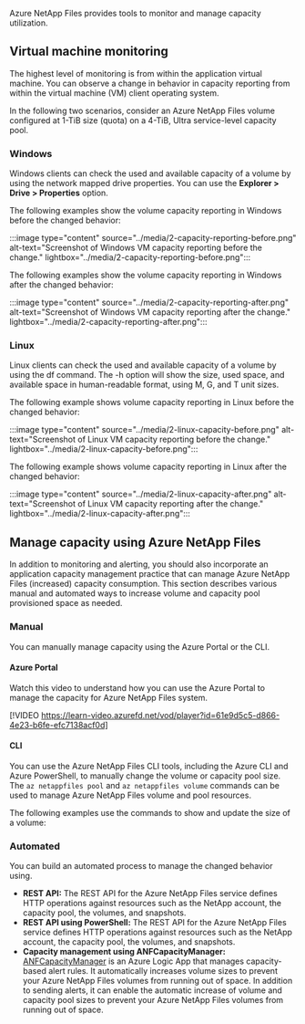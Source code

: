 Azure NetApp Files provides tools to monitor and manage capacity utilization. 

## Virtual machine monitoring 

The highest level of monitoring is from within the application virtual machine. You can observe a change in behavior in capacity reporting from within the virtual machine (VM) client operating system.

In the following two scenarios, consider an Azure NetApp Files volume configured at 1-TiB size (quota) on a 4-TiB, Ultra service-level capacity pool.

### Windows

Windows clients can check the used and available capacity of a volume by using the network mapped drive properties. You can use the **Explorer > Drive > Properties** option.

The following examples show the volume capacity reporting in Windows before the changed behavior:

:::image type="content" source="../media/2-capacity-reporting-before.png" alt-text="Screenshot of Windows VM capacity reporting before the change." lightbox="../media/2-capacity-reporting-before.png":::

The following examples show the volume capacity reporting in Windows after the changed behavior:

:::image type="content" source="../media/2-capacity-reporting-after.png" alt-text="Screenshot of Windows VM capacity reporting after the change." lightbox="../media/2-capacity-reporting-after.png":::

### Linux

Linux clients can check the used and available capacity of a volume by using the df command. The -h option will show the size, used space, and available space in human-readable format, using M, G, and T unit sizes.

The following example shows volume capacity reporting in Linux before the changed behavior:

:::image type="content" source="../media/2-linux-capacity-before.png" alt-text="Screenshot of Linux VM capacity reporting before the change." lightbox="../media/2-linux-capacity-before.png":::

The following example shows volume capacity reporting in Linux after the changed behavior:

:::image type="content" source="../media/2-linux-capacity-after.png" alt-text="Screenshot of Linux VM capacity reporting after the change." lightbox="../media/2-linux-capacity-after.png":::

## Manage capacity using Azure NetApp Files 

In addition to monitoring and alerting, you should also incorporate an application capacity management practice that can manage Azure NetApp Files (increased) capacity consumption. This section describes various manual and automated ways to increase volume and capacity pool provisioned space as needed.

### Manual

You can manually manage capacity using the Azure Portal or the CLI. 

#### Azure Portal

Watch this video to understand how you can use the Azure Portal to manage the capacity for Azure NetApp Files system.

[!VIDEO https://learn-video.azurefd.net/vod/player?id=61e9d5c5-d866-4e23-b6fe-efc7138acf0d]

#### CLI 

You can use the Azure NetApp Files CLI tools, including the Azure CLI and Azure PowerShell, to manually change the volume or capacity pool size. The `az netappfiles pool` and `az netappfiles volume` commands can be used to manage Azure NetApp Files volume and pool resources.

The following examples use the commands to show and update the size of a volume:

<!-- images -->

### Automated

You can build an automated process to manage the changed behavior using. 

- **REST API:** The REST API for the Azure NetApp Files service defines HTTP operations against resources such as the NetApp account, the capacity pool, the volumes, and snapshots.
- **REST API using PowerShell:** The REST API for the Azure NetApp Files service defines HTTP operations against resources such as the NetApp account, the capacity pool, the volumes, and snapshots.
- **Capacity management using ANFCapacityManager:** [ANFCapacityManager](https://github.com/ANFTechTeam/ANFCapacityManager) is an Azure Logic App that manages capacity-based alert rules. It automatically increases volume sizes to prevent your Azure NetApp Files volumes from running out of space. In addition to sending alerts, it can enable the automatic increase of volume and capacity pool sizes to prevent your Azure NetApp Files volumes from running out of space.
